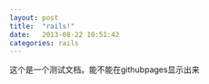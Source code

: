 ```yaml
---
layout: post
title:  "rails!"
date:   2013-08-22 10:51:42
categories: rails
---
```


这个是一个测试文档。能不能在githubpages显示出来
